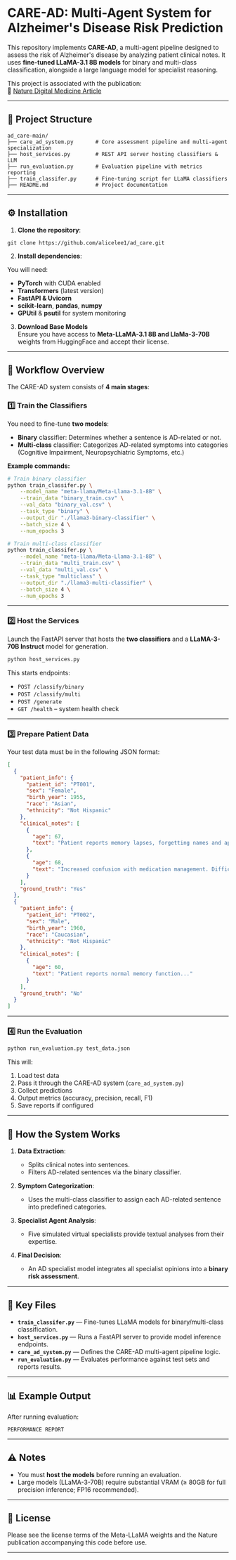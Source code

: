 # CARE-AD: Multi-Agent System for Alzheimer's Disease Risk Prediction

This repository implements **CARE-AD**, a multi-agent pipeline designed to assess the risk of Alzheimer's disease by analyzing patient clinical notes. It uses **fine-tuned LLaMA-3.1 8B models** for binary and multi-class classification, alongside a large language model for specialist reasoning.

This project is associated with the publication:  
🔗 [Nature Digital Medicine Article](https://www.nature.com/articles/s41746-025-01940-4)

---

## 📂 Project Structure

```
ad_care-main/
├── care_ad_system.py       # Core assessment pipeline and multi-agent specialization
├── host_services.py        # REST API server hosting classifiers & LLM
├── run_evaluation.py       # Evaluation pipeline with metrics reporting
├── train_classifer.py      # Fine-tuning script for LLaMA classifiers
├── README.md               # Project documentation
```

---

## ⚙️ Installation

1. **Clone the repository**:
```
git clone https://github.com/alicelee1/ad_care.git
```
2. **Install dependencies**:

You will need:
- **PyTorch** with CUDA enabled
- **Transformers** (latest version)
- **FastAPI & Uvicorn**
- **scikit-learn**, **pandas**, **numpy**
- **GPUtil** & **psutil** for system monitoring
  
3. **Download Base Models**  
Ensure you have access to **Meta-LLaMA-3.1 8B and LlaMa-3-70B** weights from HuggingFace and accept their license.

---

## 🚀 Workflow Overview

The CARE-AD system consists of **4 main stages**:

### **1️⃣ Train the Classifiers**

You need to fine-tune **two models**:
- **Binary** classifier: Determines whether a sentence is AD-related or not.
- **Multi-class** classifier: Categorizes AD-related symptoms into categories (Cognitive Impairment, Neuropsychiatric Symptoms, etc.)

**Example commands:**

```bash
# Train binary classifier
python train_classifer.py \
    --model_name "meta-llama/Meta-Llama-3.1-8B" \
    --train_data "binary_train.csv" \
    --val_data "binary_val.csv" \
    --task_type "binary" \
    --output_dir "./llama3-binary-classifier" \
    --batch_size 4 \
    --num_epochs 3

# Train multi-class classifier
python train_classifer.py \
    --model_name "meta-llama/Meta-Llama-3.1-8B" \
    --train_data "multi_train.csv" \
    --val_data "multi_val.csv" \
    --task_type "multiclass" \
    --output_dir "./llama3-multi-classifier" \
    --batch_size 4 \
    --num_epochs 3
```

---

### **2️⃣ Host the Services**

Launch the FastAPI server that hosts the **two classifiers** and a **LLaMA-3-70B Instruct** model for generation.

```bash
python host_services.py
```

This starts endpoints:
- `POST /classify/binary`
- `POST /classify/multi`
- `POST /generate`
- `GET /health` – system health check

---

### **3️⃣ Prepare Patient Data**

Your test data must be in the following JSON format:

```json
[
  {
    "patient_info": {
      "patient_id": "PT001",
      "sex": "Female",
      "birth_year": 1955,
      "race": "Asian",
      "ethnicity": "Not Hispanic"
    },
    "clinical_notes": [
      {
        "age": 67,
        "text": "Patient reports memory lapses, forgetting names and appointments..."
      },
      {
        "age": 68,
        "text": "Increased confusion with medication management. Difficulty following conversations..."
      }
    ],
    "ground_truth": "Yes"
  },
  {
    "patient_info": {
      "patient_id": "PT002",
      "sex": "Male",
      "birth_year": 1960,
      "race": "Caucasian",
      "ethnicity": "Not Hispanic"
    },
    "clinical_notes": [
      {
        "age": 60,
        "text": "Patient reports normal memory function..."
      }
    ],
    "ground_truth": "No"
  }
]
```

---

### **4️⃣ Run the Evaluation**

```bash
python run_evaluation.py test_data.json
```

This will:
1. Load test data
2. Pass it through the CARE-AD system (`care_ad_system.py`)
3. Collect predictions
4. Output metrics (accuracy, precision, recall, F1)
5. Save reports if configured

---

## 🧠 How the System Works

1. **Data Extraction**:  
   - Splits clinical notes into sentences.
   - Filters AD-related sentences via the binary classifier.

2. **Symptom Categorization**:  
   - Uses the multi-class classifier to assign each AD-related sentence into predefined categories.

3. **Specialist Agent Analysis**:  
   - Five simulated virtual specialists provide textual analyses from their expertise.

4. **Final Decision**:  
   - An AD specialist model integrates all specialist opinions into a **binary risk assessment**.

---

## 📜 Key Files

- **`train_classifer.py`** — Fine-tunes LLaMA models for binary/multi-class classification.
- **`host_services.py`** — Runs a FastAPI server to provide model inference endpoints.
- **`care_ad_system.py`** — Defines the CARE-AD multi-agent pipeline logic.
- **`run_evaluation.py`** — Evaluates performance against test sets and reports results.

---

## 📊 Example Output

After running evaluation:

```
PERFORMANCE REPORT
```
---

## ⚠️ Notes

- You must **host the models** before running an evaluation.
- Large models (LLaMA-3-70B) require substantial VRAM (≥ 80GB for full precision inference; FP16 recommended).
---

## 📄 License

Please see the license terms of the Meta-LLaMA weights and the Nature publication accompanying this code before use.

---
